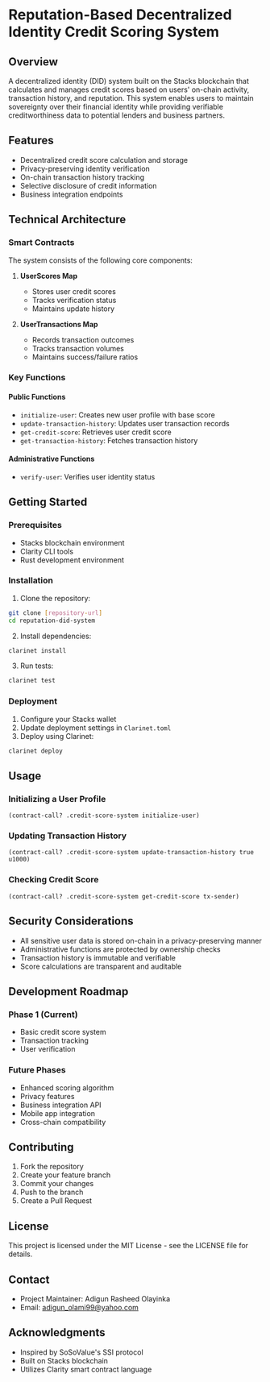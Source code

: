 # Reputation-Based Decentralized Identity Credit Scoring System

## Overview
A decentralized identity (DID) system built on the Stacks blockchain that calculates and manages credit scores based on users' on-chain activity, transaction history, and reputation. This system enables users to maintain sovereignty over their financial identity while providing verifiable creditworthiness data to potential lenders and business partners.

## Features
- Decentralized credit score calculation and storage
- Privacy-preserving identity verification
- On-chain transaction history tracking
- Selective disclosure of credit information
- Business integration endpoints

## Technical Architecture

### Smart Contracts
The system consists of the following core components:

1. **UserScores Map**
   - Stores user credit scores
   - Tracks verification status
   - Maintains update history

2. **UserTransactions Map**
   - Records transaction outcomes
   - Tracks transaction volumes
   - Maintains success/failure ratios

### Key Functions

#### Public Functions
- `initialize-user`: Creates new user profile with base score
- `update-transaction-history`: Updates user transaction records
- `get-credit-score`: Retrieves user credit score
- `get-transaction-history`: Fetches transaction history

#### Administrative Functions
- `verify-user`: Verifies user identity status

## Getting Started

### Prerequisites
- Stacks blockchain environment
- Clarity CLI tools
- Rust development environment

### Installation
1. Clone the repository:
```bash
git clone [repository-url]
cd reputation-did-system
```

2. Install dependencies:
```bash
clarinet install
```

3. Run tests:
```bash
clarinet test
```

### Deployment
1. Configure your Stacks wallet
2. Update deployment settings in `Clarinet.toml`
3. Deploy using Clarinet:
```bash
clarinet deploy
```

## Usage

### Initializing a User Profile
```clarity
(contract-call? .credit-score-system initialize-user)
```

### Updating Transaction History
```clarity
(contract-call? .credit-score-system update-transaction-history true u1000)
```

### Checking Credit Score
```clarity
(contract-call? .credit-score-system get-credit-score tx-sender)
```

## Security Considerations
- All sensitive user data is stored on-chain in a privacy-preserving manner
- Administrative functions are protected by ownership checks
- Transaction history is immutable and verifiable
- Score calculations are transparent and auditable

## Development Roadmap

### Phase 1 (Current)
- Basic credit score system
- Transaction tracking
- User verification

### Future Phases
- Enhanced scoring algorithm
- Privacy features
- Business integration API
- Mobile app integration
- Cross-chain compatibility

## Contributing
1. Fork the repository
2. Create your feature branch
3. Commit your changes
4. Push to the branch
5. Create a Pull Request

## License
This project is licensed under the MIT License - see the LICENSE file for details.

## Contact
- Project Maintainer: Adigun Rasheed Olayinka
- Email: adigun_olami99@yahoo.com

## Acknowledgments
- Inspired by SoSoValue's SSI protocol
- Built on Stacks blockchain
- Utilizes Clarity smart contract language